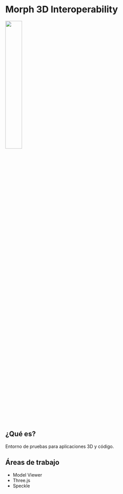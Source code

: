 # Morph 3D Interoperability

<img src="https://i.ibb.co/PYXLTBs/Morph-Logo-final.jpg" align="center" width="32%" >

## ¿Qué es?
Entorno de pruebas para aplicaciones 3D y código.

## Áreas de trabajo
- Model Viewer
- Three.js
- Speckle